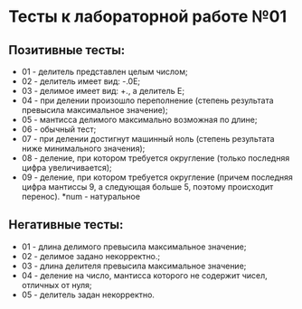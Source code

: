 # Тесты к лабораторной работе №01

## Позитивные тесты:
- 01 - делитель представлен целым числом;
- 02 - делитель имеет вид: -.0<num>E<degree>;
- 03 - делимое имеет вид: +<num>.,  а делитель <num>E<degree>;
- 04 - при делении произошло переполнение (степень результата превысила максимальное значение);
- 05 - мантисса делимого максимально возможная по длине;
- 06 - обычный тест; 
- 07 - при делении достигнут машинный ноль (степень результата ниже минимального значения);
- 08 - деление, при котором требуется округление (только последняя цифра увеличивается);
- 09 - деление, при котором требуется округление (причем последняя цифра мантиссы 9, а следующая больше 5, поэтому происходит перенос).
*num - натуральное


## Негативные тесты:
- 01 - длина делимого превысила максимальное значение;
- 02 - делимое задано некорректно.;
- 03 - длина делителя превысила максимальное значение;
- 04 - деление на число, мантисса которого не содержит чисел, отличных от нуля;
- 05 - делитель задан некорректно.
